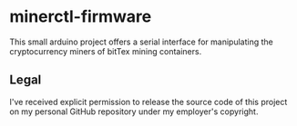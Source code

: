 # minerctl-firmware

This small arduino project offers a serial interface for manipulating the cryptocurrency miners of bitTex mining containers.

## Legal

I've received explicit permission to release the source code of this project on my personal GitHub repository under my employer's copyright.
